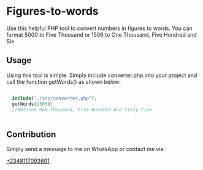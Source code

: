 # Figures-to-words
Use this helpful PHP tool to convert numbers in figures to words. You can format 5000 to Five Thousand or 1506 to One Thousand, Five Hundred and Six

## Usage
Using this tool is simple. Simply include converter.php into your project and call the function getWords() as shown below:

```php

  include("./src/converter.php");
  getWords(1565);
  //Returns One Thousand, Five Hundred And Sixty-five
  
```

## Contribution
Simply send a message to me on WhatsApp or contact me via:


[+2348117093601](https://wa.me/2348117093601)
